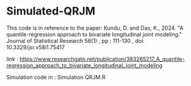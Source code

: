# Simulated-QRJM

This code is in reference to the paper:
Kundu, D. and Das, K., 2024. "A quantile-regression approach to bivariate longitudinal joint modeling." Journal of Statistical Research 58(1) , pp : 111-130 , doi: 10.3329/jsr.v58i1.75417

link : https://www.researchgate.net/publication/383265217_A_quantile-regression_approach_to_bivariate_longitudinal_joint_modeling

Simulation code in : Simulation QRJM.R
